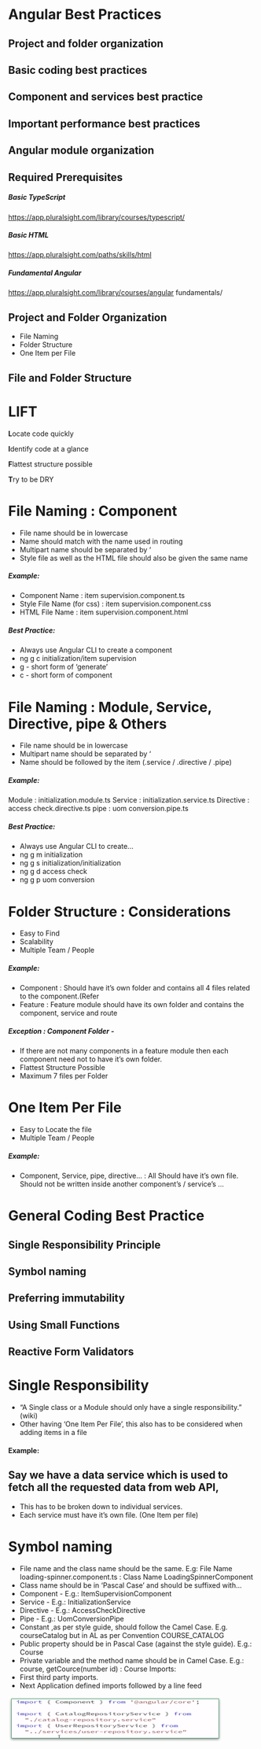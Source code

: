 # Angular Best Practices

## Project and folder organization
## Basic coding best practices
## Component and services best practice
## Important performance best practices
## Angular module organization


## Required Prerequisites

##### Basic TypeScript
https://app.pluralsight.com/library/courses/typescript/

##### Basic HTML
https://app.pluralsight.com/paths/skills/html

#####  Fundamental Angular
https://app.pluralsight.com/library/courses/angular
fundamentals/



## Project and Folder Organization

- File Naming
- Folder Structure
- One Item per File


## File and Folder Structure

# LIFT

**L**ocate code quickly

**I**dentify code at a glance

**F**lattest structure possible

**T**ry to be DRY

# File Naming : Component


*  File name should be in lowercase
*  Name should match with the name used in routing
*  Multipart name should be separated by ‘
*  Style file as well as the HTML file should also be given the same name

##### Example:

- Component Name  : item supervision.component.ts
- Style File Name (for css)  : item supervision.component.css
- HTML File Name  : item supervision.component.html

##### Best Practice:
* Always use Angular CLI to create a component
* ng g c initialization/item supervision
* g - short form of ‘generate’
* c - short form of component

# File Naming : Module, Service, Directive, pipe & Others

- File name should be in lowercase
- Multipart name should be separated by ‘
- Name should be followed by the item (.service / .directive / .pipe)

##### Example:

Module : initialization.module.ts
Service : initialization.service.ts
Directive : access check.directive.ts
pipe : uom conversion.pipe.ts

##### Best Practice:
- Always use Angular CLI to create...
- ng g m initialization
- ng g s initialization/initialization
- ng g d access check
- ng g p uom conversion

# Folder Structure : Considerations

- Easy to Find
- Scalability
- Multiple Team / People

##### Example:
- Component : Should have it’s own folder and contains all 4 files related to the component.(Refer
- Feature : Feature module should have its own folder and contains the component, service and route

##### Exception  : Component Folder - 
- If there are not many components in a feature module then each component need not to have it’s own folder.
- Flattest Structure Possible
- Maximum 7 files per Folder

# One Item Per File

- Easy to Locate the file
- Multiple Team / People

##### Example: 
- Component, Service, pipe, directive... : All Should have it’s own file. Should not be written inside another component’s / service’s …

# General Coding Best Practice

## Single Responsibility Principle
## Symbol naming
## Preferring immutability
## Using Small Functions
## Reactive Form Validators

# Single Responsibility

- “A Single class or a Module should only have a single responsibility.” (wiki)
- Other having ‘One Item Per File’, this also has to be considered when adding items in a file 

#### Example:
## Say we have a data service which is used to fetch all the requested data from web API,
- This has to be broken down to individual services.
- Each service must have it’s own file. (One Item per file)

# Symbol naming

- File name and the class name should be the same. 
    E.g: File Name loading-spinner.component.ts : Class Name LoadingSpinnerComponent
- Class name should be in ‘Pascal Case’ and should be suffixed with... 
 - Component - E.g.: ItemSupervisionComponent
 - Service - E.g.: InitializationService
 - Directive - E.g.: AccessCheckDirective
 - Pipe - E.g.: UomConversionPipe
- Constant ,as per style guide, should follow the Camel Case. E.g. courseCatalog but in AL as per Convention 
COURSE_CATALOG
- Public property should be in Pascal Case (against the style guide). E.g.: Course
- Private variable and the method name should be in Camel Case. E.g.: course, getCource(number id) : Course Imports:
- First third party imports. 
- Next Application defined imports followed by a line feed

![Getting Started](./photos/Picture1.png)